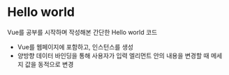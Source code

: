 # Hello world

Vue를 공부를 시작하며 작성해본 간단한 Hello world 코드

- Vue를 웹페이지에 포함하고, 인스턴스를 생성
- 양방향 데이터 바인딩을 통해 사용자가 입력 엘리먼트 안의 내용을 변경할 때 메세지 값을 동적으로 변경
